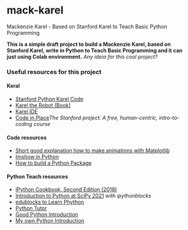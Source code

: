 # mack-karel
Mackenzie Karel - Based on Stanford Karel to Teach Basic Python Programming

**This is a simple draft project to build a Mackenzie Karel, based on Stanford Karel, write in Python to Teach Basic Programming and it can just using Colab environment.** *Any ideia for this cool project?*

### Useful resources for this project

#### Keral

* [Stanford Python Karel Code](https://github.com/TylerYep/stanfordkarel)
* [Karel the Robot (Book)](https://compedu.stanford.edu/karel-reader/docs/python/en/intro.html)
* [Karel IDE](http://stanford.edu/~cpiech/karel/ide.html)
* [Code in Place](https://codeinplace.stanford.edu/)*The Stanford project: A free, human-centric, intro-to-coding course* 

#### Code resources

* [Short good explanation how to make animations with Matplotlib](https://colab.research.google.com/github/jckantor/CBE30338/blob/master/docs/A.03-Animation-in-Jupyter-Notebooks.ipynb#scrollTo=uElAqGzNI6EJ)
* [Imshow in Python](https://plotly.com/python/imshow/)
* [How to build a Python Package](https://www.blog.pythonlibrary.org/2021/09/23/python-101-how-to-create-a-python-package/)


#### Python Teach resources

* [IPython Cookbook, Second Edition (2018)](https://github.com/ipython-books/cookbook-2nd)
* [Introduction to Python at SciPy 2021](https://github.com/jiffyclub/scipy-2021-intro-to-python) *with ipythonblocks*
* [edublocks to Learn Phython](https://app.edublocks.org/editor)
* [Python Tutor](https://pythontutor.com/)
* [Good Python Introduction](https://swc-osg-workshop.github.io/2017-05-17-JLAB/index.html)
* [My own Python Introduction](https://github.com/Rogerio-mack/Introducao_Python_I)
